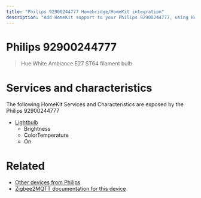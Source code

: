 ```yaml
---
title: "Philips 92900244777 Homebridge/HomeKit integration"
description: "Add HomeKit support to your Philips 92900244777, using Homebridge, Zigbee2MQTT and homebridge-z2m."
---
```

<!---
This file has been GENERATED using src/docgen/docgen.ts
DO NOT EDIT THIS FILE MANUALLY!
-->
# Philips 92900244777
> Hue White Ambiance E27 ST64 filament bulb


# Services and characteristics
The following HomeKit Services and Characteristics are exposed by
the Philips 92900244777

* [Lightbulb](../../light.md)
  * Brightness
  * ColorTemperature
  * On


# Related
* [Other devices from Philips](../index.md#philips)
* [Zigbee2MQTT documentation for this device](https://www.zigbee2mqtt.io/devices/92900244777.html)